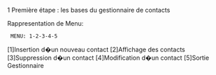 1 Première étape : les bases du gestionnaire de contacts

Rappresentation de Menu:

	 MENU: 1-2-3-4-5
[1]Insertion d�un nouveau contact
[2]Affichage des contacts
[3]Suppression d�un contact
[4]Modification d�un contact
[5]Sortie Gestionnaire